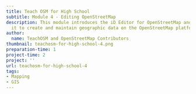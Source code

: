 ```yaml
---
title: Teach OSM for High School
subtitle: Module 4 - Editing OpenStreetMap
description: This module introduces the iD Editor for OpenStreetMap and how to use
  it to create and maintain geographic data on the OpenStreetMap platform
author:
  name: TeachOSM and OpenStreetMap Contributors
thumbnail: teachosm-for-high-school-4.png
preparation-time: 1
project-time: 2
project: ''
url: teachosm-for-high-school-4
tags:
- Mapping
- GIS
---
```


